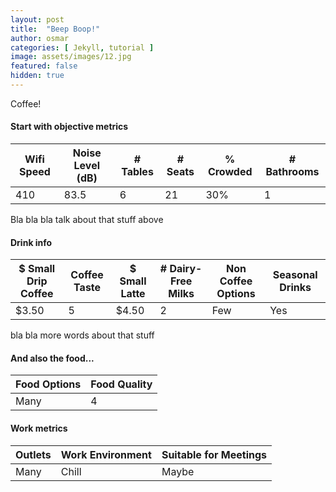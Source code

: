 ```yaml
---
layout: post
title:  "Beep Boop!"
author: osmar
categories: [ Jekyll, tutorial ]
image: assets/images/12.jpg
featured: false
hidden: true
---
```


Coffee! 

#### Start with objective metrics
<div class="table-responsive">
  <table class="table">
    <thead>
    <tr>
      <th scope="col">Wifi Speed</th>
      <th scope="col">Noise Level (dB)</th>
      <th scope="col"># Tables</th>
      <th scope="col"># Seats</th>
      <th scope="col">% Crowded</th>
      <th scope="col"># Bathrooms</th>
    </tr>
  </thead>
  <tbody>
    <tr>
      <td>410</td>
      <td>83.5</td>
      <td>6</td>
      <td>21</td>
      <td>30%</td>
      <td>1</td>
    </tr>
  </tbody>
  </table>
</div>

<p> Bla bla bla talk about that stuff above</p>

#### Drink info

<div class="table-responsive">
  <table class="table">
    <thead>
    <tr>
      <th scope="col">$ Small Drip Coffee</th>
      <th scope="col">Coffee Taste</th>
      <th scope="col">$ Small Latte</th>
      <th scope="col"># Dairy-Free Milks</th>
      <th scope="col">Non Coffee Options</th>
      <th scope="col">Seasonal Drinks</th>
    </tr>
  </thead>
  <tbody>
    <tr>
      <td>$3.50</td>
      <td>5</td>
      <td>$4.50</td>
      <td>2</td>
      <td>Few</td>
      <td>Yes</td>
    </tr>
  </tbody>
  </table>
</div>

<p>bla bla more words about that stuff</p>

#### And also the food...

<div class="table-responsive">
  <table class="table">
    <thead>
    <tr>
      <th scope="col">Food Options</th>
      <th scope="col">Food Quality</th>
    </tr>
  </thead>
  <tbody>
    <tr>
      <td>Many</td>
      <td>4</td>
    </tr>
  </tbody>
  </table>
</div>

#### Work metrics

<div class="table-responsive">
  <table class="table">
    <thead>
    <tr>
      <th scope="col">Outlets</th>
      <th scope="col">Work Environment</th>
      <th scope="col">Suitable for Meetings</th>
    </tr>
  </thead>
  <tbody>
    <tr>
      <td>Many</td>
      <td>Chill</td>
      <td>Maybe</td>
    </tr>
  </tbody>
  </table>
</div>